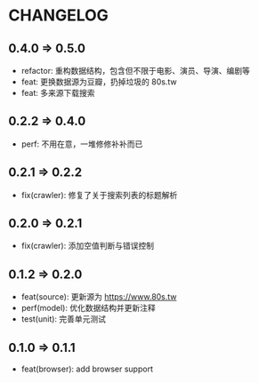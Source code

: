 # CHANGELOG

## 0.4.0 => 0.5.0

- refactor: 重构数据结构，包含但不限于电影、演员、导演、编剧等
- feat: 更换数据源为豆瓣，扔掉垃圾的 80s.tw
- feat: 多来源下载搜索

## 0.2.2 => 0.4.0

- perf: 不用在意，一堆修修补补而已

## 0.2.1 => 0.2.2

- fix(crawler): 修复了关于搜索列表的标题解析

## 0.2.0 => 0.2.1

- fix(crawler): 添加空值判断与错误控制

## 0.1.2 => 0.2.0

- feat(source): 更新源为 <https://www.80s.tw>
- perf(model): 优化数据结构并更新注释
- test(unit): 完善单元测试

## 0.1.0 => 0.1.1

- feat(browser): add browser support
